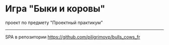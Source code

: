 Игра "Быки и коровы"
====
проект по предмету "Проектный практикум"

---

SPA в репозитории https://github.com/piligrimovp/bulls_cows_fr
